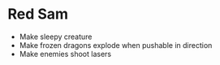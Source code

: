 # Red Sam

- Make sleepy creature
- Make frozen dragons explode when pushable in direction
- Make enemies shoot lasers
